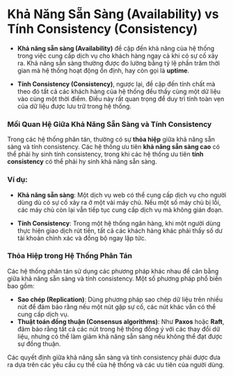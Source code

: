 # Khả Năng Sẵn Sàng (Availability) vs Tính Consistency (Consistency)

- **Khả năng sẵn sàng (Availability)** đề cập đến khả năng của hệ thống trong việc cung cấp dịch vụ cho khách hàng ngay cả khi có sự cố xảy ra. Khả năng sẵn sàng thường được đo lường bằng tỷ lệ phần trăm thời gian mà hệ thống hoạt động ổn định, hay còn gọi là **uptime**.

- **Tính Consistency (Consistency)**, ngược lại, đề cập đến tính chất mà theo đó tất cả các khách hàng của hệ thống đều thấy cùng một dữ liệu vào cùng một thời điểm. Điều này rất quan trọng để duy trì tính toàn vẹn của dữ liệu được lưu trữ trong hệ thống.

### Mối Quan Hệ Giữa Khả Năng Sẵn Sàng và Tính Consistency
Trong các hệ thống phân tán, thường có sự **thỏa hiệp** giữa khả năng sẵn sàng và tính consistency. Các hệ thống ưu tiên **khả năng sẵn sàng cao** có thể phải hy sinh tính consistency, trong khi các hệ thống ưu tiên **tính consistency** có thể phải hy sinh khả năng sẵn sàng.

### Ví dụ:
- **Khả năng sẵn sàng**: Một dịch vụ web có thể cung cấp dịch vụ cho người dùng dù có sự cố xảy ra ở một vài máy chủ. Nếu một số máy chủ bị lỗi, các máy chủ còn lại vẫn tiếp tục cung cấp dịch vụ mà không gián đoạn.
  
- **Tính Consistency**: Trong một hệ thống ngân hàng, khi một người dùng thực hiện giao dịch rút tiền, tất cả các khách hàng khác phải thấy số dư tài khoản chính xác và đồng bộ ngay lập tức.

### Thỏa Hiệp trong Hệ Thống Phân Tán
Các hệ thống phân tán sử dụng các phương pháp khác nhau để cân bằng giữa khả năng sẵn sàng và tính consistency. Một số phương pháp phổ biến bao gồm:
- **Sao chép (Replication)**: Dùng phương pháp sao chép dữ liệu trên nhiều nút để đảm bảo rằng nếu một nút gặp sự cố, các nút khác vẫn có thể cung cấp dịch vụ.
- **Thuật toán đồng thuận (Consensus algorithms)**: Như **Paxos** hoặc **Raft**, đảm bảo rằng tất cả các nút trong hệ thống đồng ý với các thay đổi dữ liệu, nhưng có thể làm giảm khả năng sẵn sàng nếu không thể đạt được sự đồng thuận.

Các quyết định giữa khả năng sẵn sàng và tính consistency phải được đưa ra dựa trên các yêu cầu cụ thể của hệ thống và các ưu tiên của người dùng.